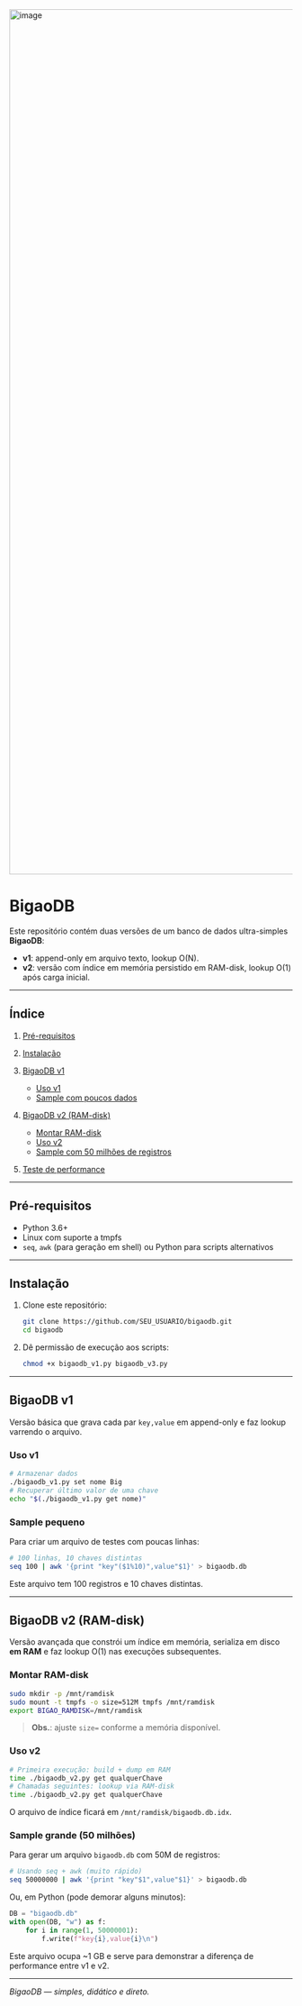 <img width="1024" height="1536" alt="image" src="https://github.com/user-attachments/assets/5f8df403-76ce-44d1-b1ca-441a51dd657a" />

# BigaoDB

Este repositório contém duas versões de um banco de dados ultra-simples **BigaoDB**:

* **v1**: append-only em arquivo texto, lookup O(N).
* **v2**: versão com índice em memória persistido em RAM-disk, lookup O(1) após carga inicial.

---

## Índice

1. [Pré-requisitos](#pré-requisitos)
2. [Instalação](#instalação)
3. [BigaoDB v1](#bigaodb-v1)

   * [Uso v1](#uso-v1)
   * [Sample com poucos dados](#sample-pequeno)
4. [BigaoDB v2 (RAM-disk)](#bigaodb-v2-ram-disk)

   * [Montar RAM-disk](#montar-ram-disk)
   * [Uso v2](#uso-v2)
   * [Sample com 50 milhões de registros](#sample-grande)
5. [Teste de performance](#teste-de-performance)

---

## Pré-requisitos

* Python 3.6+
* Linux com suporte a tmpfs
* `seq`, `awk` (para geração em shell) ou Python para scripts alternativos

---

## Instalação

1. Clone este repositório:

   ```bash
   git clone https://github.com/SEU_USUARIO/bigaodb.git
   cd bigaodb
   ```
2. Dê permissão de execução aos scripts:

   ```bash
   chmod +x bigaodb_v1.py bigaodb_v3.py
   ```

---

## BigaoDB v1

Versão básica que grava cada par `key,value` em append-only e faz lookup varrendo o arquivo.

### Uso v1

```bash
# Armazenar dados
./bigaodb_v1.py set nome Big
# Recuperar último valor de uma chave
echo "$(./bigaodb_v1.py get nome)"
```

### Sample pequeno

Para criar um arquivo de testes com poucas linhas:

```bash
# 100 linhas, 10 chaves distintas
seq 100 | awk '{print "key"($1%10)",value"$1}' > bigaodb.db
```

Este arquivo tem 100 registros e 10 chaves distintas.

---

## BigaoDB v2 (RAM-disk)

Versão avançada que constrói um índice em memória, serializa em disco **em RAM** e faz lookup O(1) nas execuções subsequentes.

### Montar RAM-disk

```bash
sudo mkdir -p /mnt/ramdisk
sudo mount -t tmpfs -o size=512M tmpfs /mnt/ramdisk
export BIGAO_RAMDISK=/mnt/ramdisk
```

> **Obs.**: ajuste `size=` conforme a memória disponível.

### Uso v2

```bash
# Primeira execução: build + dump em RAM
time ./bigaodb_v2.py get qualquerChave
# Chamadas seguintes: lookup via RAM-disk
time ./bigaodb_v2.py get qualquerChave
```

O arquivo de índice ficará em `/mnt/ramdisk/bigaodb.db.idx`.

### Sample grande (50 milhões)

Para gerar um arquivo `bigaodb.db` com 50M de registros:

```bash
# Usando seq + awk (muito rápido)
seq 50000000 | awk '{print "key"$1",value"$1}' > bigaodb.db
```

Ou, em Python (pode demorar alguns minutos):

```python
DB = "bigaodb.db"
with open(DB, "w") as f:
    for i in range(1, 50000001):
        f.write(f"key{i},value{i}\n")
```

Este arquivo ocupa \~1 GB e serve para demonstrar a diferença de performance entre v1 e v2.

---

*BigaoDB — simples, didático e direto.*
